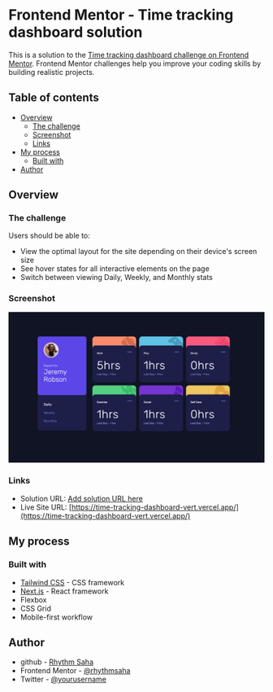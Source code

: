 # Frontend Mentor - Time tracking dashboard solution

This is a solution to the [Time tracking dashboard challenge on Frontend Mentor](https://www.frontendmentor.io/challenges/time-tracking-dashboard-UIQ7167Jw). Frontend Mentor challenges help you improve your coding skills by building realistic projects.

## Table of contents

-   [Overview](#overview)
    -   [The challenge](#the-challenge)
    -   [Screenshot](#screenshot)
    -   [Links](#links)
-   [My process](#my-process)
    -   [Built with](#built-with)
-   [Author](#author)

## Overview

### The challenge

Users should be able to:

-   View the optimal layout for the site depending on their device's screen size
-   See hover states for all interactive elements on the page
-   Switch between viewing Daily, Weekly, and Monthly stats

### Screenshot

![](./ss.png)

### Links

-   Solution URL: [Add solution URL here](https://your-solution-url.com)
-   Live Site URL: [https://time-tracking-dashboard-vert.vercel.app/](https://time-tracking-dashboard-vert.vercel.app/)

## My process

### Built with

-   [Tailwind CSS](https://tailwindcss.com/) - CSS framework
-   [Next.js](https://nextjs.org/) - React framework
-   Flexbox
-   CSS Grid
-   Mobile-first workflow

## Author

-   github - [Rhythm Saha](https://github.com/rhythmsaha)
-   Frontend Mentor - [@rhythmsaha](https://www.frontendmentor.io/profile/rhythmsaha)
-   Twitter - [@yourusername](https://www.twitter.com/yourusername)

